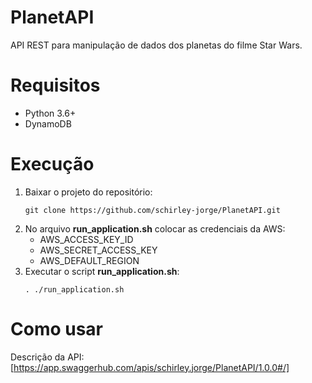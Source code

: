 # PlanetAPI

API REST para manipulação de dados dos planetas do filme Star Wars.

# Requisitos
- Python 3.6+
- DynamoDB

# Execução

1. Baixar o projeto do repositório:
    ```
    git clone https://github.com/schirley-jorge/PlanetAPI.git
    ```
2. No arquivo **run_application.sh** colocar as credenciais da AWS:
   - AWS_ACCESS_KEY_ID
   - AWS_SECRET_ACCESS_KEY
   - AWS_DEFAULT_REGION
3. Executar o script **run_application.sh**:
    ```
    . ./run_application.sh
    ```
    
# Como usar

Descrição da API: [https://app.swaggerhub.com/apis/schirley.jorge/PlanetAPI/1.0.0#/]
